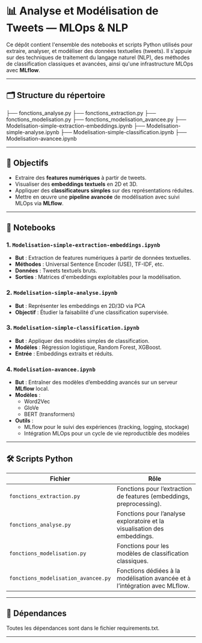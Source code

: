 # 📊 Analyse et Modélisation de Tweets — MLOps & NLP

Ce dépôt contient l'ensemble des notebooks et scripts Python utilisés pour extraire, analyser, et modéliser des données textuelles (tweets). Il s'appuie sur des techniques de traitement du langage naturel (NLP), des méthodes de classification classiques et avancées, ainsi qu'une infrastructure MLOps avec **MLflow**.

---

## 🗂 Structure du répertoire

├── fonctions_analyse.py
├── fonctions_extraction.py
├── fonctions_modelisation.py
├── fonctions_modelisation_avancee.py
├── Modelisation-simple-extraction-embeddings.ipynb
├── Modelisation-simple-analyse.ipynb
├── Modelisation-simple-classification.ipynb
├── Modelisation-avancee.ipynb



---

## 🧠 Objectifs

- Extraire des **features numériques** à partir de tweets.
- Visualiser des **embeddings textuels** en 2D et 3D.
- Appliquer des **classificateurs simples** sur des représentations réduites.
- Mettre en œuvre une **pipeline avancée** de modélisation avec suivi MLOps via **MLflow**.

---

## 📝 Notebooks

### 1. `Modelisation-simple-extraction-embeddings.ipynb`
- **But** : Extraction de features numériques à partir de données textuelles.
- **Méthodes** : Universal Sentence Encoder (USE), TF-IDF, etc.
- **Données** : Tweets textuels bruts.
- **Sorties** : Matrices d'embeddings exploitables pour la modélisation.

### 2. `Modelisation-simple-analyse.ipynb`
- **But** : Représenter les embeddings en 2D/3D via PCA
- **Objectif** : Étudier la faisabilité d'une classification supervisée.

### 3. `Modelisation-simple-classification.ipynb`
- **But** : Appliquer des modèles simples de classification.
- **Modèles** : Régression logistique, Random Forest, XGBoost.
- **Entrée** : Embeddings extraits et réduits.

### 4. `Modelisation-avancee.ipynb`
- **But** : Entraîner des modèles d’embedding avancés sur un serveur **MLflow** local.
- **Modèles** :
  - Word2Vec
  - GloVe
  - BERT (transformers)
- **Outils** :
  - MLflow pour le suivi des expériences (tracking, logging, stockage)
  - Intégration MLOps pour un cycle de vie reproductible des modèles

---

## 🛠 Scripts Python

| Fichier | Rôle |
|--------|------|
| `fonctions_extraction.py` | Fonctions pour l’extraction de features (embeddings, preprocessing). |
| `fonctions_analyse.py` | Fonctions pour l’analyse exploratoire et la visualisation des embeddings. |
| `fonctions_modelisation.py` | Fonctions pour les modèles de classification classiques. |
| `fonctions_modelisation_avancee.py` | Fonctions dédiées à la modélisation avancée et à l’intégration avec MLflow. |

---

## 🚀 Dépendances

Toutes les dépendances sont dans le fichier requirements.txt.

---

